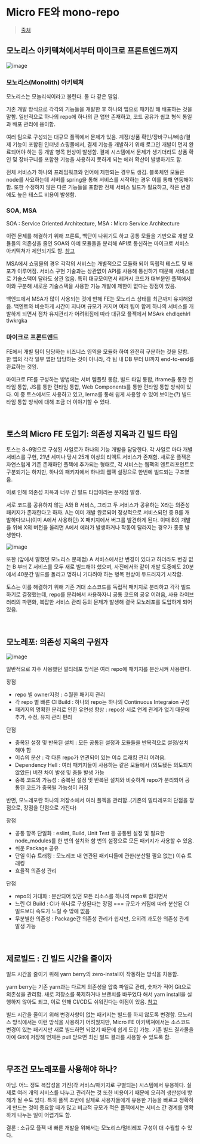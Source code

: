 # Micro FE와 mono-repo

> [출처](https://velog.io/@dalbodre_ari/%EB%A7%88%EC%9D%B4%ED%81%AC%EB%A1%9C-%ED%94%84%EB%A1%A0%ED%8A%B8%EC%97%94%EB%93%9C%EC%99%80-%EB%AA%A8%EB%85%B8%EB%A0%88%ED%8F%AC-%EC%A0%9C%EB%A1%9C%EB%B9%8C%EB%93%9C)

## 모노리스 아키텍쳐에서부터 마이크로 프론트엔드까지

![image](https://github.com/pozafly/TIL/assets/59427983/d88ff839-df50-4f26-94f3-9e63724540d0)

### 모노리스(Monolith) 아키텍쳐

모노리스는 모놀리식이라고 불린다. 둘 다 같은 말임.

기존 개발 방식으로 각각의 기능들을 개발한 후 하나의 앱으로 패키징 해 배포하는 것을 말함. 일반적으로 하나의 repo에 하나의 큰 앱만 존재하고, 코드 공유가 쉽고 형식 통일과 배포 관리에 용이함.

여러 팀으로 구성되는 대규모 플젝에서 문제가 있음. 계정/상품 확인/장바구니/배송/결제 기능이 포함된 인터넷 쇼핑몰에서, 결제 기능을 개발하기 위해 로그인 개발이 먼저 완료되어야 하는 등 개발 병목 현상이 발생함. 결제 시스템에서 문제가 생기더라도 상품 확인 및 장바구니를 포함한 기능을 사용하지 못하게 되는 에러 확산이 발생하기도 함.

전체 서비스가 하나의 프레임워크와 언어에 제한되는 경우도 생김. 블록체인 모듈은 node를 사요하는데 서버를 spring을 통해 서비스를 시작하는 경우 이를 통해 연동해야 함. 또한 수정하지 않은 다른 기능들을 포함한 전체 서비스 빌드가 필요하고, 작은 변경에도 높은 테스트 비용이 발생함.

### SOA, MSA

SOA : Service Oriented Architecture, MSA : Micro Service Architecture

이런 문제를 해결하기 위해 프론트, 백단이 나위기도 하고 공통 모듈을 기반으로 개발 모듈들의 의존성을 줄인 SOA와 아예 모듈들을 분리해 API로 통신하는 마이크로 서비스 아키텍쳐가 제안되기도 함. [참고](https://www.redhat.com/ko/topics/cloud-native-apps/what-is-service-oriented-architecture)

MSA에서 쇼핑몰의 경우 각각의 서비스는 개별적으로 모듈화 되어 독립적 테스트 및 배포가 이루어짐. 서비스 구현 기술과는 상관없이 API를 사용해 통신하기 때문에 서비스별로 기술스택이 달라도 상관 없음. 특히 대규모이면서 레거시 코드가 대부분인 플젝에서 이와 구분해 새로운 기술스택을 사용한 기능 개발에 제한이 없다는 장점이 있음.

백엔드에서 MSA가 많이 사용되는 것에 반해 FE는 모노리스 상태를 최근까지 유지해왔음. 백엔트와 비슷하게 시간이 지나며 규모가 커지며 여러 팀이 함께 하나의 서비스를 개발하게 되면서 점차 유지관리가 어려워짐에 따라 대규모 플젝에서 MSArk ehdlqehlrl tlwkrgka

### 마이크로 프론트엔드

FE에서 개별 팀이 담당하는 비즈니스 영역을 모듈화 하여 완전히 구분하는 것을 말함. 한 앱의 각각 일부 앱만 담당하는 것이 아니라, 각 팀 내 DB 부터 UI까지 end-to-end를 완료하는 것임.

마이크로 FE를 구성하는 방법에는 서버 템플릿 통합, 빌드 타임 통합, iframe을 통한 런타임 통합, JS를 통한 런타임 통합, Web Components를 통한 런타임 통합 방식이 있다. 이 중 토스에서도 사용하고 있고, lerna를 통해 쉽게 사용할 수 있어 보이는(?) 빌드 타임 통합 방식에 대해 조금 더 이야기할 수 있다.

<br/>

## 토스의 Micro FE 도입기: 의존성 지옥과 긴 빌드 타임

토스는 8~9명으로 구성된 사일로가 하나의 기능 개발을 담당한다. 각 사일로 마다 개별 서비스를 구현, 21년 세미나 당시 25개 이상의 리액트 서비스가 존재함. 새로운 플젝은 자연스럽게 기존 존재하던 플젝에 추가되는 형태로, 각 서비스는 웹팩의 엔트리포인트로 구분되기는 하지만, 하나의 패키지에서 하나의 웹팩 설정으로 한번에 빌드되는 구조였음.

이로 인해 의존성 지옥과 너무 긴 빌드 타임이라는 문제점 발생.

서로 코드를 공유하지 않는 A와 B 서비스, 그리고 두 서비스가 공유하는 X라는 의존성 패키지가 존재한다고 하자. A는 이미 개발 완료되어 정상적으로 서비스되던 중 B를 개발하다보니(이미 A에서 사용하던) X 패키지에서 버그를 발견하게 된다. 이때 B의 개발을 위해 X의 버전을 올리면 A에서 에러가 발생하거나 작동이 달라지는 경우가 종종 발생한다.

![image](https://github.com/pozafly/TIL/assets/59427983/2aa9c8ac-b3a0-4dbe-8ce7-80c9d26f84dd)

또한 (앞에서 말했던 모노리스 문제점) A 서비스에서만 변경이 있다고 하더라도 변경 없는 B 부터 Z 서비스를 모두 새로 빌드해야 했으며, 사진에서와 같이 개발 도중에도 20분에서 40분간 빌드를 돌리고 멍하니 기다려야 하는 병목 현상이 두드러지기 시작함.

토스는 이를 해결하기 위해 기존 거대 소스코드를 독립적 패키지로 분리하고 각각 빌드하기로 결정했는데, repo를 분리해서 사용하자니 공통 코드의 공유 어려움, 사용 라이브러리의 파편화, 복잡한 서비스 관리 등의 문제가 발생해 결국 모노레포를 도입하게 되어있음.

<br/>

## 모노레포: 의존성 지옥의 구원자

![image](https://github.com/pozafly/TIL/assets/59427983/c682a6f8-f658-4b33-bcef-193a1712044e)

일반적으로 자주 사용했던 멀티레포 방식은 여러 repo에 패키지를 분산시켜 사용한다.

장점

- repo 별 owner지정 : 수월한 패키지 관리
- 각 repo 별 빠른 CI Build : 하나의 repo는 하나의 Continuous Integraion 구성
- 패키지의 명확한 분리로 인한 유연성 향상 : repo상 서로 연계 관계가 없기 때문에 추가, 수정, 유지 관리 편리

단점

- 중복된 설정 및 반복된 설치 : 모든 공통된 설정과 모듈들을 반복적으로 설정/설치 해야 함
- 이슈의 분산 : 각 다른 repo가 연관되어 있는 이슈 트래킹 관리 어려움.
- Dependency Hell : 여러 패키지들이 사용하는 같은 모듈에서 (의도됐든 의도되지 않았든) 버전 차이 발생 및 충돌 발생 가능
- 중복 코드의 가능성 : 중복된 설정 및 반복된 설치와 비슷하게 repo가 분리되어 공통된 코드가 중복될 가능성이 커짐

반면, 모노레포란 하나의 저장소에서 여러 플젝을 관리함..(기존의 멀티레포의 단점을 장점으로, 장점을 단점으로 가진다)

장점

- 공통 항목 단일화 : eslint, Build, Unit Test 등 공통된 설정 및 필요한 node_modules를 한 번의 설치와 함 번의 설정으로 모든 패키지가 사용할 수 있음.
- 쉬운 Package 공유
- 단일 이슈 트래킹 : 모노레포 내 연관된 패키디들에 관한(분산될 필요 없는) 이슈 트래킹
- 효율적 의존성 관리

단점

- repo의 거대화 : 분산되어 있던 모든 리소스를 하나의 repo로 합치면서
- 느린 CI Build : CI가 하나로 구성된다는 장점 === 규모가 커짐에 따라 분산된 CI 빌드보다 속도가 느릴 수 밖에 없음
- 무분별한 의존성 : Package간 의존성 관리가 쉽지만, 오히려 과도한 의존성 관계 발생 가능

<br/>

## 제로빌드 : 긴 빌드 시간을 줄이자

빌드 시간을 줄이기 위해 yarn berry의 zero-install이 작동하는 방식을 차용함.

yarn berry는 기존 yarn과는 다르게 의존성을 압축 파일로 관리, 숫자가 적어 Git으로 의존성을 관리함. 새로 저장소를 복제하거나 브랜치를 바꾸었다 해서 yarn install을 실행하지 않아도 되고, 이로 인해 CI/CD도 쉬워진다는 이점이 있음. [참고](https://toss.tech/article/node-modules-and-yarn-berry)

빌드 시간을 줄이기 위해 변경사항이 없는 패키지는 빌드를 하지 않도록 변경함. 모노리스 방식에서는 이런 방식을 사용하기 어려웠지만, Micro FE 아키텍쳐에서는 소스코드 변경이 있는 패키지만 새로 빌드하면 되었기 때문에 쉽게 도입 가능. 기존 빌드 결과물을 아예 Git에 저장해 언제든 pull 받으면 최신 빌드 결과를 사용할 수 있도록 함.

<br/>

## 무조건 모노레포를 사용해야 하나?

아님. 어느 정도 복잡성을 가진(각 서비스/패키지로 구별되는) 시스템에서 유용하다. 실제로 여러 개의 서비스를 나누고 관리하는 것 또한 비용이기 때문에 오히려 생산성에 방해가 될 수도 있다. 특히 플젝 초반에 실제로 사용자들에게 유용한 기능을 빠르고 정확하게 만드는 것이 종요할 때가 많고 비교적 규모가 적은 플젝에서는 서비스 간 경계를 명확하게 나누는 일이 어렵기도 함.

결론 : 소규모 플젝 내 빠른 개발을 위해서는 모노리스/멀티레포 구성이 더 수월할 수 있다.

